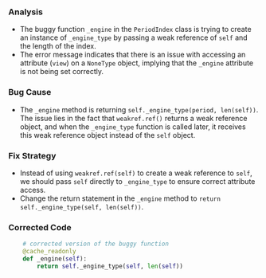 ### Analysis
- The buggy function `_engine` in the `PeriodIndex` class is trying to create an instance of `_engine_type` by passing a weak reference of `self` and the length of the index.
- The error message indicates that there is an issue with accessing an attribute (`view`) on a `NoneType` object, implying that the `_engine` attribute is not being set correctly.

### Bug Cause
- The `_engine` method is returning `self._engine_type(period, len(self))`. The issue lies in the fact that `weakref.ref()` returns a weak reference object, and when the `_engine_type` function is called later, it receives this weak reference object instead of the `self` object.

### Fix Strategy
- Instead of using `weakref.ref(self)` to create a weak reference to `self`, we should pass `self` directly to `_engine_type` to ensure correct attribute access.
- Change the return statement in the `_engine` method to `return self._engine_type(self, len(self))`.

### Corrected Code
```python
    # corrected version of the buggy function
    @cache_readonly
    def _engine(self):
        return self._engine_type(self, len(self))
```